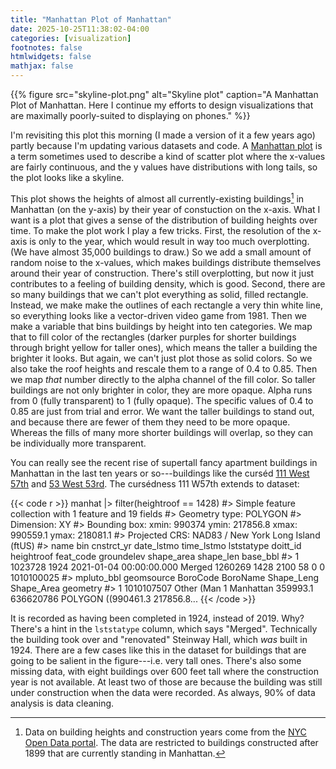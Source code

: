 ```yaml
---
title: "Manhattan Plot of Manhattan"
date: 2025-10-25T11:38:02-04:00
categories: [visualization]
footnotes: false
htmlwidgets: false
mathjax: false
---
```


{{% figure src="skyline-plot.png" alt="Skyline plot" caption="A Manhattan Plot
of Manhattan. Here I continue my efforts to design visualizations that are maximally
poorly-suited to displaying on phones." %}}

I'm revisiting this plot this morning (I made a version of it a few years ago) partly because I'm updating various
datasets and code. A [Manhattan
plot](https://en.wikipedia.org/wiki/Manhattan_plot) is a term sometimes used to
describe a kind of scatter plot where the x-values are fairly continuous, and
the y values have distributions with long tails, so the plot looks like a
skyline.

This plot shows the heights of almost all currently-existing buildings[^datanote] in Manhattan (on the
y-axis) by their year of constuction on the x-axis. What I want is a plot that
gives a sense of the distribution of building heights over time. To make the
plot work I play a few tricks. First, the resolution of the x-axis is only to the year,
which would result in way too much overplotting. (We have almost 35,000 buildings
to draw.) So we add a small amount of random noise to the x-values, which makes buildings distribute themselves around
their year of construction. There's still overplotting, but now it just
contributes to a feeling of building density, which is good. Second, there are so many buildings that we can't
plot everything as solid, filled rectangle. Instead, we make make the outlines of each
rectangle a very thin white line, so everything looks like a vector-driven video
game from 1981. Then we make a variable that bins buildings by height into ten
categories. We map that to fill color of the rectangles (darker purples for shorter buildings through bright yellow
for taller ones), which means the taller a building the brighter it looks. But
again, we can't just plot those as solid colors. So we also take the roof
heights and rescale them to a range of 0.4 to 0.85. Then we map _that_ number
directly to the alpha channel of the fill color. So taller buildings are not only
brighter in color, they are more opaque. Alpha runs from 0 (fully transparent) to 1
(fully opaque). The specific values of 0.4 to 0.85 are just from trial and
error. We want the taller buildings to stand out, and because there are fewer of
them they need to be more opaque. Whereas the fills of many more shorter
buildings will overlap, so they can be individually more transparent.

You can really see the recent rise of supertall fancy apartment buildings in
Manhattan in the last ten years or so---buildings like the curséd [111 West 57th](https://en.wikipedia.org/wiki/111_West_57th_Street) and
[53 West 53rd](https://en.wikipedia.org/wiki/53W53). The cursédness 111 W57th
extends to dataset:

{{< code r >}}
manhat |>
filter(heightroof == 1428)
#> Simple feature collection with 1 feature and 19 fields
#> Geometry type: POLYGON
#> Dimension: XY
#> Bounding box: xmin: 990374 ymin: 217856.8 xmax: 990559.1 ymax: 218081.1
#> Projected CRS: NAD83 / New York Long Island (ftUS)
#> name bin cnstrct_yr date_lstmo time_lstmo lststatype doitt_id heightroof feat_code groundelev shape_area shape_len base_bbl
#> 1 <NA> 1023728 1924 2021-01-04 00:00:00.000 Merged 1260269 1428 2100 58 0 0 1010100025
#> mpluto_bbl geomsource BoroCode BoroName Shape_Leng Shape_Area geometry
#> 1 1010107507 Other (Man 1 Manhattan 359993.1 636620786 POLYGON ((990461.3 217856.8...
{{< /code >}}

It is recorded as having been completed in 1924, instead of 2019. Why? There's a
hint in the `lststatype` column, which says "Merged". Technically the building
took over and "renovated" Steinway Hall, which _was_ built in 1924. There are a
few cases like this in the dataset for buildings that are going to be salient
in the figure---i.e. very tall ones. There's also some missing data, with eight
buildings over 600 feet tall where the construction year is not available. At
least two of those are because the building was still under construction when
the data were recorded. As always, 90% of data analysis is data cleaning.

[^datanote]:
    Data on building heights and construction years come from the
    [NYC Open Data
    portal](https://data.cityofnewyork.us/Housing-Development/Building-Footprints/nqwf-w8eh).
    The data are restricted to buildings constructed after 1899 that are
    currently standing in Manhattan.
